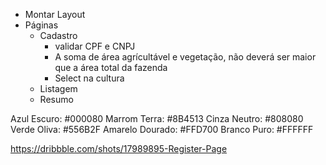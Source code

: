 - Montar Layout
- Páginas
  - Cadastro
    - validar CPF e CNPJ
    - A soma de área agrícultável e vegetação, não deverá ser maior que a área total da fazenda
    - Select na cultura
  - Listagem
  - Resumo

Azul Escuro: #000080
Marrom Terra: #8B4513
Cinza Neutro: #808080
Verde Oliva: #556B2F
Amarelo Dourado: #FFD700
Branco Puro: #FFFFFF


https://dribbble.com/shots/17989895-Register-Page